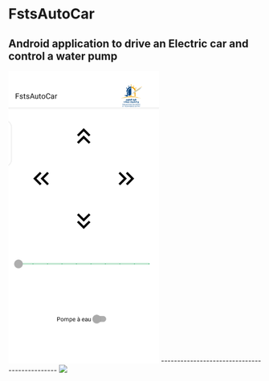 # FstsAutoCar
Android application to drive an Electric car and control a water pump
------------------------------------------
<img src="images\pic1.png" width="300" height="auto">
----------------------------------------------
<img src=https://user-images.githubusercontent.com/86500959/225410274-bae1de5c-a8f9-49b8-a2a0-a8e950c32ba1.mp4>

